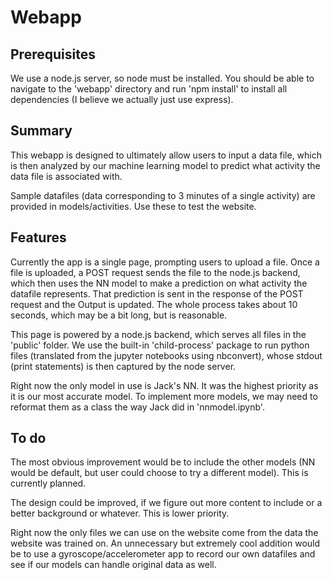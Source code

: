 # Webapp

## Prerequisites

We use a node.js server, so node must be installed. You should be able to navigate to the 'webapp' directory and run 'npm install' to install all dependencies (I believe we actually just use express).

## Summary

This webapp is designed to ultimately allow users to input a data file, which is then analyzed by our machine learning model to predict what activity the data file is associated with.

Sample datafiles (data corresponding to 3 minutes of a single activity) are provided in models/activities. Use these to test the website.

## Features

Currently the app is a single page, prompting users to upload a file. Once a file is uploaded, a POST request sends the file to the node.js backend, which then uses the NN model to make a prediction on what activity the datafile represents. That prediction is sent in the response of the POST request and the Output is updated. The whole process takes about 10 seconds, which may be a bit long, but is reasonable.

This page is powered by a node.js backend, which serves all files in the 'public' folder. We use the built-in 'child-process' package to run python files (translated from the jupyter notebooks using nbconvert), whose stdout (print statements) is then captured by the node server. 

Right now the only model in use is Jack's NN. It was the highest priority as it is our most accurate model. To implement more models, we may need to reformat them as a class the way Jack did in 'nnmodel.ipynb'.

## To do

The most obvious improvement would be to include the other models (NN would be default, but user could choose to try a different model). This is currently planned.

The design could be improved, if we figure out more content to include or a better background or whatever. This is lower priority.

Right now the only files we can use on the website come from the data the website was trained on. An unnecessary but extremely cool addition would be to use a gyroscope/accelerometer app to record our own datafiles and see if our models can handle original data as well.